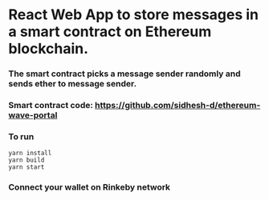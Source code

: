 # React Web App to store messages in a smart contract on Ethereum blockchain.
### The smart contract picks a message sender randomly and sends ether to message sender.
### Smart contract code: https://github.com/sidhesh-d/ethereum-wave-portal

### To run
```shell
yarn install
yarn build
yarn start
```
### Connect your wallet on Rinkeby network
